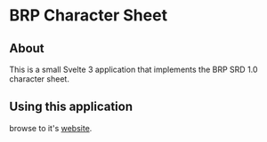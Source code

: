 # BRP Character Sheet

## About
This is a small Svelte 3 application that implements the BRP SRD 1.0 character sheet.

## Using this application
browse to it's [website](https://jason-c-daniels.github.io/brp-character-sheet/). 
